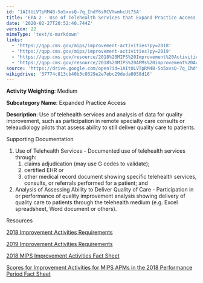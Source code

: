 ```yaml
---
id: '1AItULVTpRM4B-5o5xvsQ-7q_IhdY6sRCVtwmhcUt75A'
title: 'EPA 2 - Use of Telehealth Services that Expand Practice Access'
date: '2020-02-27T20:52:40.744Z'
version: 22
mimeType: 'text/x-markdown'
links:
  - 'https://qpp.cms.gov/mips/improvement-activities?py=2018'
  - 'https://qpp.cms.gov/mips/improvement-activities?py=2019'
  - 'https://qpp.cms.gov/resource/2018%20MIPS%20Improvement%20Activities%20Fact%20Sheet'
  - 'https://qpp.cms.gov/resource/2018%20MIPS%20APMs%20improvement%20Activities%20scores%20fact%20sheet'
source: 'https://drive.google.com/open?id=1AItULVTpRM4B-5o5xvsQ-7q_IhdY6sRCVtwmhcUt75A'
wikigdrive: '37774c813cb40b3c0329e2e7ebc29deda8058d16'
---
```

**Activity Weighting**: Medium

**Subcategory Name**: Expanded Practice Access

**Description**: Use of telehealth services and analysis of data for quality improvement, such as participation in remote specialty care consults or teleaudiology pilots that assess ability to still deliver quality care to patients.

Supporting Documentation

1. Use of Telehealth Services - Documented use of telehealth services through:
    1. claims adjudication (may use G codes to validate);
    2. certified EHR or
    3. other medical record document showing specific telehealth services, consults, or referrals performed for a patient; and
2. Analysis of Assessing Ability to Deliver Quality of Care - Participation in or performance of quality improvement analysis showing delivery of quality care to patients through the telehealth medium (e.g. Excel spreadsheet, Word document or others).

Resources

[2018 Improvement Activities Requirements](https://qpp.cms.gov/mips/improvement-activities?py=2018)

[2019 Improvement Activities Requirements](https://qpp.cms.gov/mips/improvement-activities?py=2019)

[2018 MIPS Improvement Activities Fact Sheet](https://qpp.cms.gov/resource/2018%20MIPS%20Improvement%20Activities%20Fact%20Sheet)

[Scores for Improvement Activities for MIPS APMs in the 2018 Performance Period Fact Sheet](https://qpp.cms.gov/resource/2018%20MIPS%20APMs%20improvement%20Activities%20scores%20fact%20sheet)
